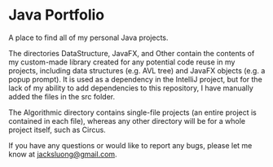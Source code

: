 # Java Portfolio
A place to find all of my personal Java projects.

The directories DataStructure, JavaFX, and Other contain the contents of my custom-made library created for any potential code reuse in my projects, including data structures (e.g. AVL tree) and JavaFX objects (e.g. a popup prompt). It is used as a dependency in the IntelliJ project, but for the lack of my ability to add dependencies to this repository, I have manually added the files in the src folder.

The Algorithmic directory contains single-file projects (an entire project is contained in each file), whereas any other directory will be for a whole project itself, such as Circus.

If you have any questions or would like to report any bugs, please let me know at jacksluong@gmail.com.
